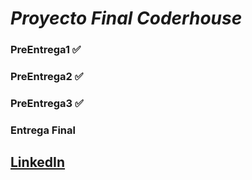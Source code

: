# _Proyecto Final Coderhouse_

### PreEntrega1 ✅

### PreEntrega2 ✅

### PreEntrega3 ✅

### Entrega Final

## [LinkedIn](https://www.linkedin.com/in/JavierCerveraLopez "JavierCerveraLopez")
